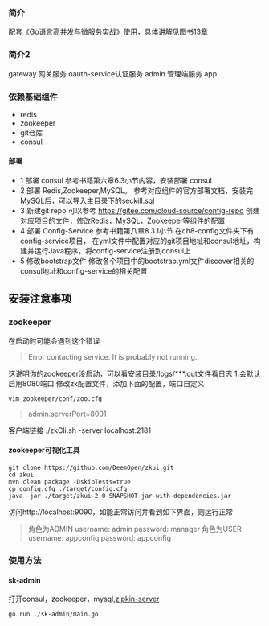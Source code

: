 ### 简介
配套《Go语言高并发与微服务实战》使用，具体讲解见图书13章
### 简介2
gateway 网关服务
oauth-service认证服务
admin 管理端服务
app 

### 依赖基础组件
- redis
- zookeeper
- git仓库
- consul

#### 部署
- 1 部署 consul 
参考书籍第六章6.3小节内容，安装部署 consul
- 2 部署 Redis,Zookeeper,MySQL。
参考对应组件的官方部署文档，安装完MySQL后，可以导入主目录下的seckill.sql
- 3 新建git repo
可以参考 https://gitee.com/cloud-source/config-repo 创建对应项目的文件，修改Redis，MySQL，Zookeeper等组件的配置
- 4 部署 Config-Service
参考书籍第八章8.3.1小节 在ch8-config文件夹下有 config-service项目，
在yml文件中配置对应的git项目地址和consul地址，构建并运行Java程序，将config-service注册到consul上
- 5 修改bootstrap文件
修改各个项目中的bootstrap.yml文件discover相关的consul地址和config-service的相关配置

## 安装注意事项
### zookeeper
在启动时可能会遇到这个错误  
>Error contacting service. It is probably not running.  

这说明你的zookeeper没启动，可以看安装目录/logs/***.out文件看日志 
1.会默认启用8080端口
修改zk配置文件，添加下面的配置，端口自定义  

    vim zookeeper/conf/zoo.cfg 
>admin.serverPort=8001

客户端链接
    ./zkCli.sh -server localhost:2181
#### zookeeper可视化工具
    git clone https://github.com/DeemOpen/zkui.git
    cd zkui
    mvn clean package -DskipTests=true
    cp config.cfg ./target/config.cfg
    java -jar ./target/zkui-2.0-SNAPSHOT-jar-with-dependencies.jar
访问http://localhost:9090，如能正常访问并看到如下界面，则运行正常
>角色为ADMIN
username: admin
password: manager
角色为USER
username: appconfig
password: appconfig

### 使用方法
#### sk-admin
打开consul，zookeeper，mysql,[zipkin-server](https://github.com/openzipkin/zipkin)


    go run ./sk-admin/main.go 